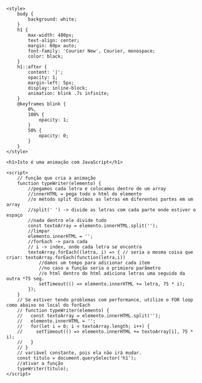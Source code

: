 <!DOCTYPE html>
<html lang="pt-br">

<head>
    <meta charset="UTF-8">
    <meta name="viewport" content="width=device-width, initial-scale=1.0">
    <meta http-equiv="X-UA-Compatible" content="ie=edge">
    <title>Aprendendo TypeWriter - Origamid</title>
</head>

<body>

    <style>
        body {
            background: white;
        }
        h1 {
            max-width: 480px;
            text-align: center;
            margin: 60px auto;
            font-family: 'Courier New', Courier, monospace;
            color: black;
        }
        h1::after {
            content: '|';
            opacity: 1;
            margin-left: 5px;
            display: inline-block;
            animation: blink .7s infinite;
        }
        @keyframes blink {
            0%,
            100% {
                opacity: 1;
            }
            50% {
                opacity: 0;
            }
        }
    </style>

    <h1>Isto é uma animação com JavaScript</h1>

    <script>
        // função que cria a animação
        function typeWriter(elemento) {
            //pegamos cada letra e colocamos dentro de um array
            //innerHTML = pega todo o html do elemento
            //o método split divimos as letras em diferentes partes em um array
            //split(' ') -> divide as letras com cada parte onde estiver o espaço
            //nada dentro ele divide tudo
            const textoArray = elemento.innerHTML.split('');
            //limpar
            elemento.innerHTML = '';
            //forEach -> para cada
            // i -> index, onde cada letra se encontra
            textoArray.forEach((letra, i) => { // seria a mesma coisa que criar: textoArray.forEach(function(letra,i))
                //damos um tempo para adicionar cada item
                //no caso a função seria o primiero parâmetro
                //o html dentro do html adiciona letras uma seguida da outra *75 seg.
                setTimeout(() => elemento.innerHTML += letra, 75 * i);
            });
        }
        // Se estiver tendo problemas com performance, utilize o FOR loop como abaixo no local do forEach
        // function typeWriter(elemento) {
        //   const textoArray = elemento.innerHTML.split('');
        //   elemento.innerHTML = '';
        //   for(let i = 0; i < textoArray.length; i++) {
        //     setTimeout(() => elemento.innerHTML += textoArray[i], 75 * i);
        //   }
        // }
        // variável constante, pois ela não irá mudar.
        const titulo = document.querySelector('h1');
        //ativar a função
        typeWriter(titulo);
    </script>

</body>

</html>
